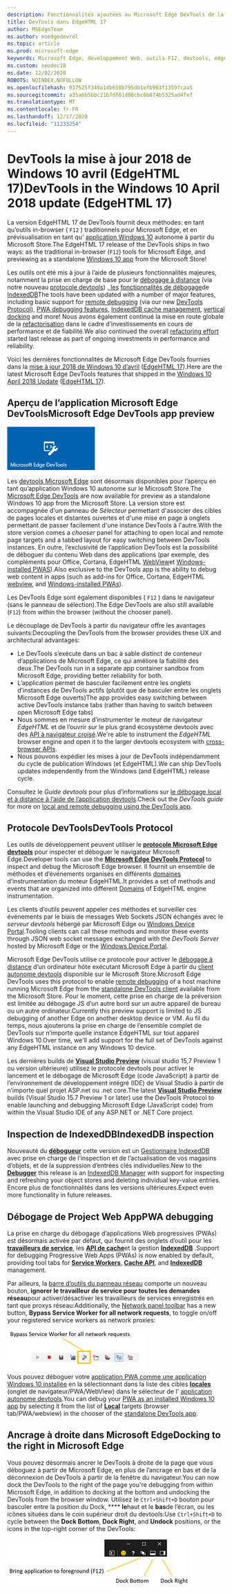 ```yaml
---
description: Fonctionnalités ajoutées au Microsoft Edge DevTools de la mise à jour 2018 de Windows 10 avril (EdgeHTML 17)
title: DevTools dans EdgeHTML 17
author: MSEdgeTeam
ms.author: msedgedevrel
ms.topic: article
ms.prod: microsoft-edge
keywords: Microsoft Edge, développement Web, outils F12, devtools, edgehtml 17
ms.custom: seodec18
ms.date: 12/02/2020
ROBOTS: NOINDEX,NOFOLLOW
ms.openlocfilehash: 937525f349a1db650b795db1efb983f1359fcaa5
ms.sourcegitcommit: a35a6b5bbc21b7df61d08cbc6b074b5325ad4fef
ms.translationtype: MT
ms.contentlocale: fr-FR
ms.lasthandoff: 12/17/2020
ms.locfileid: "11233254"
---
```

# <span data-ttu-id="9e7ea-104">DevTools la mise à jour 2018 de Windows 10 avril (EdgeHTML 17)</span><span class="sxs-lookup"><span data-stu-id="9e7ea-104">DevTools in the Windows 10 April 2018 update (EdgeHTML 17)</span></span>

<span data-ttu-id="9e7ea-105">La version EdgeHTML 17 de DevTools fournit deux méthodes: en tant qu’outils in-browser ( `F12` ) traditionnels pour Microsoft Edge, et en prévisualisation en tant qu' [application Windows 10](#microsoft-edge-devtools-app-preview) autonome à partir du Microsoft Store.</span><span class="sxs-lookup"><span data-stu-id="9e7ea-105">The EdgeHTML 17 release of the DevTools ships in two ways: as the traditional in-browser (`F12`) tools for Microsoft Edge, and previewing as a standalone [Windows 10 app](#microsoft-edge-devtools-app-preview) from the Microsoft Store!</span></span>

<span data-ttu-id="9e7ea-106">Les outils ont été mis à jour à l’aide de plusieurs fonctionnalités majeures, notamment la prise en charge de base pour le [débogage à distance](../index.md#remote-debugging) (via notre nouveau [protocole devtools](#devtools-protocol)) [, les](#docking-to-the-right-in-microsoft-edge) [fonctionnalités de débogage](#pwa-debugging)de [IndexedDB](#indexeddb-inspection)</span><span class="sxs-lookup"><span data-stu-id="9e7ea-106">The tools have been updated with a number of major features, including basic support for [remote debugging](../index.md#remote-debugging) (via our new [DevTools Protocol](#devtools-protocol)), [PWA debugging features](#pwa-debugging), [IndexedDB cache management](#indexeddb-inspection), [vertical docking](#docking-to-the-right-in-microsoft-edge) and more!</span></span> <span data-ttu-id="9e7ea-107">Nous avons également continué la mise en route globale de la [refactorisation](./edgehtml-16.md) dans le cadre d’investissements en cours de performance et de fiabilité.</span><span class="sxs-lookup"><span data-stu-id="9e7ea-107">We also continued the overall [refactoring effort](./edgehtml-16.md) started last release as part of ongoing investments in performance and reliability.</span></span>

<span data-ttu-id="9e7ea-108">Voici les dernières fonctionnalités de Microsoft Edge DevTools fournies dans la [mise à jour 2018 de Windows 10 d’avril](/windows/uwp/whats-new/windows-10-build-17134) ([EdgeHTML 17](https://aka.ms/devguide_edgehtml_17)).</span><span class="sxs-lookup"><span data-stu-id="9e7ea-108">Here are the latest Microsoft Edge DevTools features that shipped in the [Windows 10 April 2018 Update](/windows/uwp/whats-new/windows-10-build-17134) ([EdgeHTML 17](https://aka.ms/devguide_edgehtml_17)).</span></span>

## <span data-ttu-id="9e7ea-109">Aperçu de l’application Microsoft Edge DevTools</span><span class="sxs-lookup"><span data-stu-id="9e7ea-109">Microsoft Edge DevTools app preview</span></span>

![Application Microsoft Edge DevTools](../../devtools-protocol/media/microsoft-edge-devtools.png) 

<span data-ttu-id="9e7ea-111">Les [devtools Microsoft Edge](https://www.microsoft.com/store/p/microsoft-edge-devtools-preview/9mzbfrmz0mnj) sont désormais disponibles pour l’aperçu en tant qu’application Windows 10 autonome sur le Microsoft Store.</span><span class="sxs-lookup"><span data-stu-id="9e7ea-111">The [Microsoft Edge DevTools](https://www.microsoft.com/store/p/microsoft-edge-devtools-preview/9mzbfrmz0mnj) are now available for preview as a standalone Windows 10 app from the Microsoft Store.</span></span> <span data-ttu-id="9e7ea-112">La version store est accompagnée d'un panneau de *Sélecteur* permettant d'associer des cibles de pages locales et distantes ouvertes et d'une mise en page à onglets permettant de passer facilement d'une instance DevTools à l'autre.</span><span class="sxs-lookup"><span data-stu-id="9e7ea-112">With the store version comes a *chooser* panel for attaching to open local and remote page targets and a tabbed layout for easy switching between DevTools instances.</span></span> <span data-ttu-id="9e7ea-113">En outre, l’exclusivité de l’application DevTools est la possibilité de déboguer du contenu Web dans des applications (par exemple, des compléments pour Office, Cortana, EdgeHTML [WebView](../../hosting/webview/index.md)et [Windows-installed PWAS](../../progressive-web-apps/windows-features.md)\).</span><span class="sxs-lookup"><span data-stu-id="9e7ea-113">Also exclusive to the DevTools app is the ability to debug web content in apps \(such as add-ins for Office, Cortana, EdgeHTML [webview](../../hosting/webview/index.md), and [Windows-installed PWAs](../../progressive-web-apps/windows-features.md)\).</span></span>

<span data-ttu-id="9e7ea-114">Les DevTools Edge sont également disponibles ( `F12` ) dans le navigateur (sans le panneau de sélection).</span><span class="sxs-lookup"><span data-stu-id="9e7ea-114">The Edge DevTools are also still available (`F12`) from within the browser (without the chooser panel).</span></span>

<span data-ttu-id="9e7ea-115">Le découplage de DevTools à partir du navigateur offre les avantages suivants:</span><span class="sxs-lookup"><span data-stu-id="9e7ea-115">Decoupling the DevTools from the browser provides these UX and architectural advantages:</span></span>

- <span data-ttu-id="9e7ea-116">Le DevTools s’exécute dans un bac à sable distinct de conteneur d’applications de Microsoft Edge, ce qui améliore la fiabilité des deux.</span><span class="sxs-lookup"><span data-stu-id="9e7ea-116">The DevTools run in a separate app container sandbox from Microsoft Edge, providing better reliability for both.</span></span>
- <span data-ttu-id="9e7ea-117">L’application permet de basculer facilement entre les onglets d’instances de DevTools actifs (plutôt que de basculer entre les onglets Microsoft Edge ouverts)</span><span class="sxs-lookup"><span data-stu-id="9e7ea-117">The app provides easy switching between active DevTools instance tabs (rather than having to switch between open Microsoft Edge tabs)</span></span>
- <span data-ttu-id="9e7ea-118">Nous sommes en mesure d’instrumenter le moteur de navigateur *EdgeHTML* et de l’ouvrir sur le plus grand écosystème devtools avec des [API à navigateur croisé](https://github.com/WICG/devtools-protocol/).</span><span class="sxs-lookup"><span data-stu-id="9e7ea-118">We're able to instrument the *EdgeHTML* browser engine and open it to the larger devtools ecosystem with [cross-browser APIs](https://github.com/WICG/devtools-protocol/).</span></span>
- <span data-ttu-id="9e7ea-119">Nous pouvons expédier les mises à jour de DevTools indépendamment du cycle de publication Windows (et EdgeHTML).</span><span class="sxs-lookup"><span data-stu-id="9e7ea-119">We can ship DevTools updates independently from the Windows (and EdgeHTML) release cycle.</span></span>

<span data-ttu-id="9e7ea-120">Consultez le *Guide devtools* pour plus d’informations sur [le débogage local et à distance à l’aide de l’application devtools](../index.md).</span><span class="sxs-lookup"><span data-stu-id="9e7ea-120">Check out the *DevTools guide* for more on [local and remote debugging using the DevTools app](../index.md).</span></span>

## <span data-ttu-id="9e7ea-121">Protocole DevTools</span><span class="sxs-lookup"><span data-stu-id="9e7ea-121">DevTools Protocol</span></span>

<span data-ttu-id="9e7ea-122">Les outils de développement peuvent utiliser le [**protocole Microsoft Edge devtools**](../../devtools-protocol/index.md) pour inspecter et déboguer le navigateur Microsoft Edge.</span><span class="sxs-lookup"><span data-stu-id="9e7ea-122">Developer tools can use the [**Microsoft Edge DevTools Protocol**](../../devtools-protocol/index.md) to inspect and debug the Microsoft Edge browser.</span></span> <span data-ttu-id="9e7ea-123">Il fournit un ensemble de méthodes et d’événements organisés en différents [domaines](../../devtools-protocol/0.1/domains/index.md) d’instrumentation du moteur EdgeHTML.</span><span class="sxs-lookup"><span data-stu-id="9e7ea-123">It provides a set of methods and events that are organized into different [Domains](../../devtools-protocol/0.1/domains/index.md) of EdgeHTML engine instrumentation.</span></span>

 <span data-ttu-id="9e7ea-124">Les clients d’outils peuvent appeler ces méthodes et surveiller ces événements par le biais de messages Web Sockets JSON échangés avec le *serveur devtools* hébergé par Microsoft Edge ou [Windows Device Portal](/windows/mixed-reality/using-the-windows-device-portal).</span><span class="sxs-lookup"><span data-stu-id="9e7ea-124">Tooling clients can call these methods and monitor these events through JSON web socket messages exchanged with the *DevTools Server* hosted by Microsoft Edge or the [Windows Device Portal](/windows/mixed-reality/using-the-windows-device-portal).</span></span> 
 
 <span data-ttu-id="9e7ea-125">Microsoft Edge DevTools utilise ce protocole pour activer le [débogage à distance](../../devtools-protocol/0.1/clients.md#microsoft-edge-devtools-preview) d’un ordinateur hôte exécutant Microsoft Edge à partir du [client autonome devtools](https://www.microsoft.com/store/p/microsoft-edge-devtools-preview/9mzbfrmz0mnj) disponible sur le Microsoft Store.</span><span class="sxs-lookup"><span data-stu-id="9e7ea-125">Microsoft Edge DevTools uses this protocol to enable [remote debugging](../../devtools-protocol/0.1/clients.md#microsoft-edge-devtools-preview) of a host machine running Microsoft Edge from the [standalone DevTools client](https://www.microsoft.com/store/p/microsoft-edge-devtools-preview/9mzbfrmz0mnj) available from the Microsoft Store.</span></span> <span data-ttu-id="9e7ea-126">Pour le moment, cette prise en charge de la préversion est limitée au débogage JS d’un autre bord sur un autre appareil de bureau ou un autre ordinateur.</span><span class="sxs-lookup"><span data-stu-id="9e7ea-126">Currently this preview support is limited to JS debugging of another Edge on another desktop device or VM.</span></span> <span data-ttu-id="9e7ea-127">Au fil du temps, nous ajouterons la prise en charge de l’ensemble complet de DevTools sur n’importe quelle instance EdgeHTML sur tout appareil Windows 10.</span><span class="sxs-lookup"><span data-stu-id="9e7ea-127">Over time, we'll add support for the full set of DevTools against any EdgeHTML instance on any Windows 10 device.</span></span>  
 
 <span data-ttu-id="9e7ea-128">Les dernières builds de [**Visual Studio Preview**](https://www.visualstudio.com/vs/preview/) (visual studio 15,7 Preview 1 ou version ultérieure) utilisez le protocole devtools pour activer le lancement et le débogage de Microsoft Edge (code JavaScript) à partir de l’environnement de développement intégré (IDE) de Visual Studio à partir de n’importe quel projet ASP.net ou .net core.</span><span class="sxs-lookup"><span data-stu-id="9e7ea-128">The latest [**Visual Studio Preview**](https://www.visualstudio.com/vs/preview/) builds (Visual Studio 15.7 Preview 1 or later) use the DevTools Protocol to enable launching and debugging Microsoft Edge (JavaScript code) from within the Visual Studio IDE of any ASP.NET or .NET Core project.</span></span>

## <span data-ttu-id="9e7ea-129">Inspection de IndexedDB</span><span class="sxs-lookup"><span data-stu-id="9e7ea-129">IndexedDB inspection</span></span>

<span data-ttu-id="9e7ea-130">Nouveauté du [**débogueur**](../debugger.md) cette version est un [Gestionnaire IndexedDB](../storage.md#indexeddb-manager) avec prise en charge de l’inspection et de l’actualisation de vos magasins d’objets, et de la suppression d’entrées clés individuelles.</span><span class="sxs-lookup"><span data-stu-id="9e7ea-130">New to the [**Debugger**](../debugger.md) this release is an [IndexedDB Manager](../storage.md#indexeddb-manager) with support for inspecting and refreshing your object stores and deleting individual key-value entries.</span></span> <span data-ttu-id="9e7ea-131">Encore plus de fonctionnalités dans les versions ultérieures.</span><span class="sxs-lookup"><span data-stu-id="9e7ea-131">Expect even more functionality in future releases.</span></span>

## <span data-ttu-id="9e7ea-132">Débogage de Project Web App</span><span class="sxs-lookup"><span data-stu-id="9e7ea-132">PWA debugging</span></span>

<span data-ttu-id="9e7ea-133">La prise en charge du débogage d’applications Web progressives (PWAs) est désormais activée par défaut, qui fournit des onglets d’outil pour les [**travailleurs de service**](../service-workers.md), les [**API de cache**](../storage.md#cache-manager)et la gestion [**IndexedDB**](../storage.md#indexeddb-manager) .</span><span class="sxs-lookup"><span data-stu-id="9e7ea-133">Support for debugging Progressive Web Apps (PWAs) is now enabled by default, providing tool tabs for [**Service Workers**](../service-workers.md), [**Cache API**](../storage.md#cache-manager), and [**IndexedDB**](../storage.md#indexeddb-manager) management.</span></span>

<span data-ttu-id="9e7ea-134">Par ailleurs, la [barre d’outils du panneau réseau](../network.md#toolbar) comporte un nouveau bouton, **ignorer le travailleur de service pour toutes les demandes réseau**pour activer/désactiver les travailleurs de services enregistrés en tant que proxys réseau:</span><span class="sxs-lookup"><span data-stu-id="9e7ea-134">Additionally, the [Network panel toolbar](../network.md#toolbar) has a new button, **Bypass Service Worker for all network requests**, to toggle on/off your registered service workers as network proxies:</span></span>

![Bouton réseau de la barre d’outils: ignorer le travailleur de service pour toutes les demandes réseau](../media/network_toolbar_bypass_sw.png)

<span data-ttu-id="9e7ea-136">Vous pouvez déboguer votre [application PWA comme une application Windows 10 installée](../../progressive-web-apps/windows-features.md) en la sélectionnant dans la liste des cibles [**locales**](../../progressive-web-apps/windows-features.md#debug-your-pwa-edgehtml-as-a-windows-app) (onglet de navigateur/PWA/WebView) dans le sélecteur de l' [application autonome devtools](../index.md#microsoft-store-app).</span><span class="sxs-lookup"><span data-stu-id="9e7ea-136">You can debug your [PWA as an installed Windows 10 app](../../progressive-web-apps/windows-features.md) by selecting it from the list of [**Local**](../../progressive-web-apps/windows-features.md#debug-your-pwa-edgehtml-as-a-windows-app) targets (browser tab/PWA/webview) in the chooser of the [standalone DevTools app](../index.md#microsoft-store-app).</span></span>  

## <span data-ttu-id="9e7ea-137">Ancrage à droite dans Microsoft Edge</span><span class="sxs-lookup"><span data-stu-id="9e7ea-137">Docking to the right in Microsoft Edge</span></span>

<span data-ttu-id="9e7ea-138">Vous pouvez désormais ancrer le DevTools à droite de la page que vous déboguez à partir de Microsoft Edge, en plus de l’ancrage en bas et de la déconnexion de DevTools à partir de la fenêtre du navigateur.</span><span class="sxs-lookup"><span data-stu-id="9e7ea-138">You can now dock the DevTools to the right of the page you're debugging from within Microsoft Edge, in addition to docking at the bottom and undocking the DevTools from the browser window.</span></span> <span data-ttu-id="9e7ea-139">Utilisez le `Ctrl+Shift+D` bouton pour basculer entre la position du Dock, \*\*\*\* **le**haut et le **bas**de l’écran, ou les icônes situées dans le coin supérieur droit du devtools:</span><span class="sxs-lookup"><span data-stu-id="9e7ea-139">Use `Ctrl+Shift+D` to cycle between the **Dock Bottom**, **Dock Right**, and **Undock** positions, or the icons in the top-right corner of the DevTools:</span></span>

![DevTools (dans l’état non ancré) options d’ancrage](../media/docking_buttons.png) 
